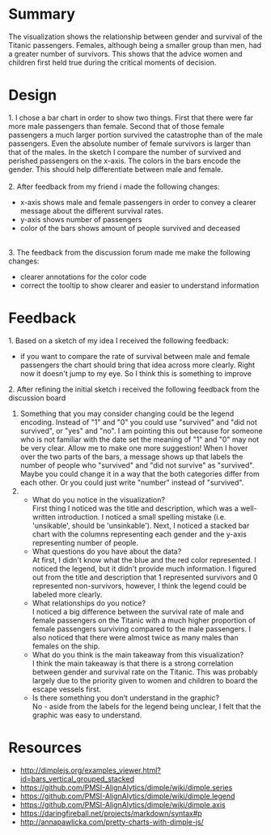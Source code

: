 <h1>Summary</h1>
The visualization shows the relationship between gender and survival of the Titanic passengers.
Females, although being a smaller group than men, had a greater number of survivors. This shows that the advice women and children first held true during the critical moments of decision.

<h1>Design</h1>
1.
I chose a bar chart in order to show two things.
First that there were far more male passengers than female. Second that of those female passengers a much larger portion survived the catastrophe than of the male passengers. Even the absolute number of female survivors is larger than that of the males. In the sketch I compare the number of survived and perished passengers on the x-axis. The colors in the bars encode the gender. This should help differentiate between male and female.</br></br>
2. After feedback from my friend i made the following changes:
<ul>
<li>x-axis shows male and female passengers in order to convey a clearer message about the different survival rates.</li>
<li>y-axis shows number of passengers</li>
<li>color of the bars shows amount of people survived and deceased</li>
</ul>
</br>
3. The feedback from the discussion forum made me make the following changes:
<ul>
<li>clearer annotations for the color code</li>
<li>correct the tooltip to show clearer and easier to understand information</li>
</ul>

<h1>Feedback</h1>
1. Based on a sketch of my idea I received the following feedback:
<ul>
<li>if you want to compare the rate of survival between male and female passengers the chart should bring that idea across more clearly. Right now it doesn't jump to my eye. So I think this is something to improve</li>
</ul>
2. After refining the initial sketch i received the following feedback from the discussion board
</br>
<ol>
<li>
Something that you may consider changing could be the legend encoding. Instead of "1" and "0" you could use "survived" and "did not survived", or "yes" and "no". I am pointing this out because for someone who is not familiar with the date set the meaning of "1" and "0" may not be very clear.
Allow me to make one more suggestion! When I hover over the two parts of the bars, a message shows up that labels the number of people who "survived" and "did not survive" as "survived". Maybe you could change it in a way that the both categories differ from each other. Or you could just write "number" instead of "survived".
</li>
<li>
<ul>
<li>What do you notice in the visualization?</br>
First thing I noticed was the title and description, which was a well-written introduction. I noticed a small spelling mistake (i.e. 'unsikable', should be 'unsinkable'). Next, I noticed a stacked bar chart with the columns representing each gender and the y-axis representing number of people.
</li>
<li>
What questions do you have about the data?</br>
At first, I didn't know what the blue and the red color represented. I noticed the legend, but it didn't provide much information. I figured out from the title and description that 1 represented survivors and 0 represented non-survivors, however, I think the legend could be labeled more clearly.
</li>
<li>
What relationships do you notice?</br>
I noticed a big difference between the survival rate of male and female passengers on the Titanic with a much higher proportion of female passengers surviving compared to the male passengers. I also noticed that there were almost twice as many males than females on the ship.
</li>
<li>
What do you think is the main takeaway from this visualization?</br>
I think the main takeaway is that there is a strong correlation between gender and survival rate on the Titanic. This was probably largely due to the priority given to women and children to board the escape vessels first.
</li>
<li>
Is there something you don’t understand in the graphic?</br>
No - aside from the labels for the legend being unclear, I felt that the graphic was easy to understand.
</li>
</ul>
</li>
</ol>
<h1>Resources</h1>
<ul>
<li>
<a href="http://dimplejs.org/examples_viewer.html?id=bars_vertical_grouped_stacked">
http://dimplejs.org/examples_viewer.html?id=bars_vertical_grouped_stacked
</a>
</li>
<li>
<a href="https://github.com/PMSI-AlignAlytics/dimple/wiki/dimple.series">
https://github.com/PMSI-AlignAlytics/dimple/wiki/dimple.series
</a>
</li>
<li>
<a href="https://github.com/PMSI-AlignAlytics/dimple/wiki/dimple.legend">
https://github.com/PMSI-AlignAlytics/dimple/wiki/dimple.legend
</a>
</li>
<li>
  <a href="https://github.com/PMSI-AlignAlytics/dimple/wiki/dimple.axis">
    https://github.com/PMSI-AlignAlytics/dimple/wiki/dimple.axis
  </a>
</li>
<li>
  <a href="https://daringfireball.net/projects/markdown/syntax#p">
https://daringfireball.net/projects/markdown/syntax#p
  </a>
</li>
<li>
  <a href="http://annapawlicka.com/pretty-charts-with-dimple-js/">
  http://annapawlicka.com/pretty-charts-with-dimple-js/
</a>
</li>
</ul>
